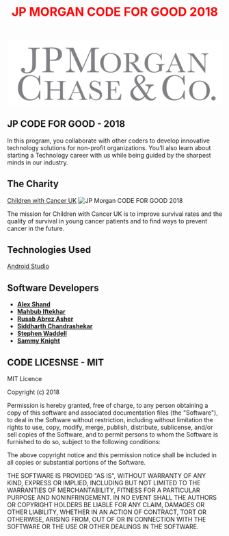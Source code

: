 <h1  align="center" style="text-align: center;"><span  align="center" style="color: #ff0000;"><strong><span align="center" style="color: #FF0000;"> JP MORGAN CODE FOR GOOD 2018
</span> </strong></span></h1>
<p style="text-align: center;">&nbsp;</p>
<p align="center">
 
<img alt="JP Morgan CODE FOR GOOD 2018" src="/IMAGES/jp.jpg">
</p>

## JP CODE FOR GOOD - 2018 
In this program, you collaborate with other coders to develop innovative technology solutions for non-profit organizations. You’ll also learn about starting a Technology career with us while being guided by the sharpest minds in our industry.


## The Charity
[Children with Cancer UK](https://www.childrenwithcancer.org.uk/)
<img alt="JP Morgan CODE FOR GOOD 2018" src="/IMAGES/childrenWIthCancer.jpg">

The mission for Children with Cancer UK is to improve survival rates and the quality of survival in young cancer patients and to find ways to prevent cancer in the future.

<!--<div style="display:flex;">
<img alt="App image - MainActivity" src="/APPIMAGES/mainScreen.png" width="30%">
<img alt="App image - textMessageActivity" src="/APPIMAGES/textMessageActivity.png" width="30%">
<img alt="App image - SettingsActivity" src="/APPIMAGES/setting.png" width="30%">
<img alt="App image - SettingsActivity" src="/APPIMAGES/settings2.png" width="30%">
<img alt="App image - Splash" src="/APPIMAGES/SPLASH.png" width="30%">
<img alt="App image - Contact" src="/APPIMAGES/CONTACT.png" width="30%"> --> 


</div>


## Technologies Used 
[Android Studio](https://developer.android.com/studio/) 


## Software Developers

* **[Alex Shand](https://github.com/Alex-Shand)** 
* **[Mahbub Iftekhar](https://www.mahbubiftekhar.co.uk/)** 
* **[Rusab Abrez Asher](https://github.com/BerserkerLan)**
* **[Siddharth Chandrashekar](https://github.com/sidchan-96)** 
* **[Stephen Waddell](https://github.com/ZeroSum24)** 
* **[Sammy Knight](https://github.com/SamKnightGit)** 

## CODE LICESNSE - MIT

MIT Licence

Copyright (c) 2018 

Permission is hereby granted, free of charge, to any person obtaining a copy
of this software and associated documentation files (the "Software"), to deal
in the Software without restriction, including without limitation the rights
to use, copy, modify, merge, publish, distribute, sublicense, and/or sell
copies of the Software, and to permit persons to whom the Software is
furnished to do so, subject to the following conditions:

The above copyright notice and this permission notice shall be included in all
copies or substantial portions of the Software.

THE SOFTWARE IS PROVIDED "AS IS", WITHOUT WARRANTY OF ANY KIND, EXPRESS OR
IMPLIED, INCLUDING BUT NOT LIMITED TO THE WARRANTIES OF MERCHANTABILITY,
FITNESS FOR A PARTICULAR PURPOSE AND NONINFRINGEMENT. IN NO EVENT SHALL THE
AUTHORS OR COPYRIGHT HOLDERS BE LIABLE FOR ANY CLAIM, DAMAGES OR OTHER
LIABILITY, WHETHER IN AN ACTION OF CONTRACT, TORT OR OTHERWISE, ARISING FROM,
OUT OF OR IN CONNECTION WITH THE SOFTWARE OR THE USE OR OTHER DEALINGS IN THE
SOFTWARE.

